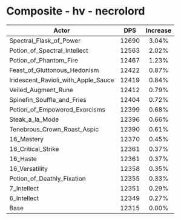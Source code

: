 # Composite - hv - necrolord
| Actor | DPS | Increase |
|---|:---:|:---:|
|Spectral_Flask_of_Power|12690|3.04%|
|Potion_of_Spectral_Intellect|12563|2.02%|
|Potion_of_Phantom_Fire|12467|1.23%|
|Feast_of_Gluttonous_Hedonism|12422|0.87%|
|Iridescent_Ravioli_with_Apple_Sauce|12419|0.84%|
|Veiled_Augment_Rune|12412|0.79%|
|Spinefin_Souffle_and_Fries|12404|0.72%|
|Potion_of_Empowered_Exorcisms|12399|0.68%|
|Steak_a_la_Mode|12396|0.66%|
|Tenebrous_Crown_Roast_Aspic|12390|0.61%|
|16_Mastery|12370|0.45%|
|16_Critical_Strike|12361|0.37%|
|16_Haste|12361|0.37%|
|16_Versatility|12358|0.35%|
|Potion_of_Deathly_Fixation|12355|0.33%|
|7_Intellect|12351|0.29%|
|6_Intellect|12349|0.27%|
|Base|12315|0.00%|
